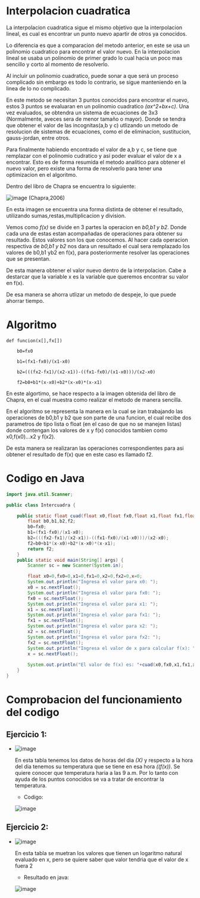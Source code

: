 # Interpolacion cuadratica

La interpolacion cuadratica sigue el mismo objetivo que la interpolacion lineal, es cual es encontrar un punto nuevo apartir de otros ya conocidos.

Lo diferencia es que a comparacion del metodo anterior, en este se usa un polinomio cuadratico para encontrar el valor nuevo. En la interpolacion lineal se usaba un polinomio de primer grado lo cual hacia un poco mas sencillo y corto al momento de resolverlo.

Al incluir un polinomio cuadratico, puede sonar a que será un proceso complicado sin embargo es todo lo contrario, se sigue manteniendo en la linea de lo no complicado.

En este metodo se necesitan 3 puntos conocidos para encontrar el nuevo, estos 3 puntos se evaluaran en un polinomio cuadratico _(ax^2+bx+c)_. Una vez evaluados, se obtendra un sistema de ecuaciones de 3x3 (Normalmente, aveces sera de menor tamaño o mayor).
Donde se tendra que obtener el valor de las incognitas(a,b y c) utlizando un metodo de resolucion de sistemas de ecuaciones, como el de eliminacion, sustitucion, gauss-jordan, entre otros. 

Para finalmente habiendo encontrado el valor de a,b y c, se tiene que remplazar con el polinomio cudratico y asi poder evaluar el valor de x a encontrar. Esto es de forma resumida el metodo analitico para obtener el nuevo valor, pero existe una forma de resolverlo para tener una optimizacion en el algoritmo.

Dentro del libro de Chapra se encuentra lo siguiente:

![image](https://github.com/CristianCHsx/Metodos-Numericos/assets/162630564/ef48ff63-a82c-47ed-88fe-afe7b3e84fdb) (Chapra,2006)

En esta imagen se encuentra una forma distinta de obtener el resultado, utilizando sumas,restas,multiplicacion y division.

Vemos como _f(x)_ se divide en 3 partes la operacion en _b0,b1 y b2_. Donde cada una de estas estan acompañadas de operaciones para obtener su resultado. Estos valores son los que conocemos. Al hacer cada operacion respectiva de _b0,b1 y b2_ nos dara un resultado el cual sera remplazado los valores de b0,b1 yb2 en f(x), para posteriormente resolver las operaciones que se presentan. 

De esta manera obtener el valor nuevo dentro de la interpolacion. Cabe a destarcar que la variable x es la variable que queremos encontrar su valor en f(x).

De esa manera se ahorra utlizar un metodo de despeje, lo que puede ahorrar tiempo.

# Algoritmo
    def funcion(x[],fx[])

        b0=fx0

        b1=(fx1-fx0)/(x1-x0)

        b2=(((fx2-fx1)/(x2-x1))-((fx1-fx0)/(x1-x0)))/(x2-x0)

        f2=b0+b1*(x-x0)+b2*(x-x0)*(x-x1)

En este algortimo, se hace respecto a la imagen obtenida del libro de Chapra, en el cual muestra como realizar el metodo de manera sencilla.

En el algoritmo se representa la manera en la cual se iran trabajando las operaciones de b0,b1 y b2 que son parte de una funcion, el cual recibe dos parametros de tipo lista o float (en el caso de que no se manejen listas) donde contengan los valores de x y f(x) conocidos tambien como x0,f(x0)...x2 y f(x2).

De esta manera se realizaran las operaciones correspondientes para asi obtener el resultado de f(x) que en este caso es llamado f2.

# Codigo en Java
```java
import java.util.Scanner;

public class Intercuadra {

    public static float cuad(float x0,float fx0,float x1,float fx1,float x2,float fx2,float x){
        float b0,b1,b2,f2;
        b0=fx0;
        b1=(fx1-fx0)/(x1-x0);
        b2=(((fx2-fx1)/(x2-x1))-((fx1-fx0)/(x1-x0)))/(x2-x0);
        f2=b0+b1*(x-x0)+b2*(x-x0)*(x-x1);
        return f2;
    }
    public static void main(String[] args) {
        Scanner sc = new Scanner(System.in);

        float x0=0,fx0=0,x1=0,fx1=0,x2=0,fx2=0,x=0;
        System.out.println("Ingresa el valor para x0: ");
        x0 = sc.nextFloat();
        System.out.println("Ingresa el valor para fx0: ");
        fx0 = sc.nextFloat();
        System.out.println("Ingresa el valor para x1: ");
        x1 = sc.nextFloat();
        System.out.println("Ingresa el valor para fx1: ");
        fx1 = sc.nextFloat();
        System.out.println("Ingresa el valor para x2: ");
        x2 = sc.nextFloat();
        System.out.println("Ingresa el valor para fx2: ");
        fx2 = sc.nextFloat();
        System.out.println("Ingresa el valor de x para calcular f(x): ");
        x = sc.nextFloat();
        
        System.out.println("El valor de f(x) es: "+cuad(x0,fx0,x1,fx1,x2,fx2,x) );
    }
}

```

# Comprobacion del funcionamiento del codigo

## Ejercicio 1:
-  ![image](https://github.com/CristianCHsx/Metodos-Numericos/assets/162630564/706dd050-b240-44d8-b7fa-4d4bb1f58473)
    
    En esta tabla tenemos los datos de horas del dia _(X)_ y respecto a la hora del dia tenemos su temperatura que se tiene en esa hora _((f(x))_. Se quiere conocer que temperatura haria a las 9 a.m. Por lo tanto con ayuda de los puntos conocidos se va a tratar de encontrar la temperatura.

    + Codigo:

     ![image](https://github.com/CristianCHsx/Metodos-Numericos/assets/162630564/9173ee3b-020d-4496-84f1-3381b20ab925)

## Ejercicio 2:   
- ![image](https://github.com/CristianCHsx/Metodos-Numericos/assets/162630564/ea5d23cb-d428-4a1e-be42-d15c313e75e8)

    En esta tabla se muetran los valores que tienen un logaritmo natural evaluado en x, pero se quiere saber que valor tendria que el valor de x fuera 2

    - Resultado en java:

    ![image](https://github.com/CristianCHsx/Metodos-Numericos/assets/162630564/0cb37b15-5557-4e3b-963b-fea796cf0ab6)

